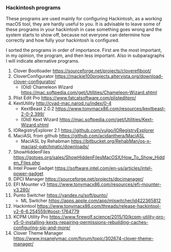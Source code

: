 ### Hackintosh programs

These programs are used mainly for configuring Hackintosh, as a working macOS tool, they are hardly useful to you. It is advisable to leave some of these programs in your hackintosh in case something goes wrong and the system starts to show off, because not everyone can determine how correctly and how fully your hackintosh is configured.

I sorted the programs in order of importance. First are the most important, in my opinion, the program, and then less important. Also in subparagraphs I will indicate alternative programs.

1. Clover Bootloader https://sourceforge.net/projects/cloverefiboot/
2. CloverConfigurator https://mackie100projects.altervista.org/download-clover-configurator/
   * (Old) Chameleon Wizard https://mac.softpedia.com/get/Utilities/Chameleon-Wizard.shtml
3. Plist Edit Pro https://www.fatcatsoftware.com/plisteditpro/
4. KextUtility http://cvad-mac.narod.ru/index/0-4
   * KextBeast 2.0.2 https://www.tonymacx86.com/resources/kextbeast-2-0-2.399/
   * (Old) Kext Wizard https://mac.softpedia.com/get/Utilities/Kext-Wizard.shtml
5. IORegistryExplorer 2.1 https://github.com/vulgo/IORegistryExplorer
6. MaciASL from github https://github.com/acidanthera/MaciASL
   * MaciASL by Rehabman https://bitbucket.org/RehabMan/os-x-maciasl-patchmatic/downloads/
7. ShowHiddenFiles https://gotoes.org/sales/ShowHiddenFilesMacOSX/How_To_Show_Hidden_Files.php
8. Intel Power Gadget https://software.intel.com/en-us/articles/intel-power-gadget
9. DPCI Manager https://sourceforge.net/projects/dpcimanager/
10. EFI Mounter v3 https://www.tonymacx86.com/resources/efi-mounter-v3.280/
11. Punto Switcher https://yandex.ru/soft/punto/
    * ML Switcher https://apps.apple.com/app/mlswitcher/id422365812
12. Hackintool https://www.tonymacx86.com/threads/release-hackintool-v2-6-6.254559/#post-1764779
13. KCPM Utility Pro https://www.firewolf.science/2015/10/kcpm-utility-pro-v5-0-installing-kexts-repairing-permissions-rebuilding-caches-configuring-sip-and-more/
14. Clover Theme Manager https://www.insanelymac.com/forum/topic/302674-clover-theme-manager/

